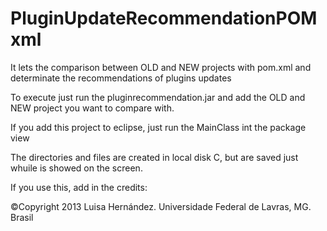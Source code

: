 PluginUpdateRecommendationPOMxml
================================

It lets the comparison between OLD and NEW projects with pom.xml and determinate the recommendations of plugins updates

To execute just run the pluginrecommendation.jar and add the OLD and NEW project you want to compare with. 

If you add this project to eclipse, just run the MainClass int the package view

The directories and files are created in local disk C, but are saved just whuile is showed on the screen.

If you use this, add in the credits:

©Copyright 2013 Luisa Hernández. Universidade Federal de Lavras, MG. Brasil
